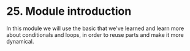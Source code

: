# 25. Module introduction

In this module we will use the basic that we've learned and learn more about conditionals and loops, in order to reuse parts and make it more dynamical.
